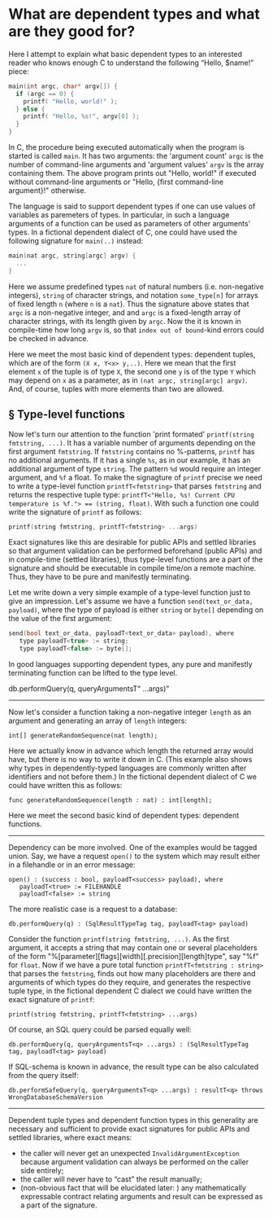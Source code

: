 What are dependent types and what are they good for?
====================================================

Here I attempt to explain what basic dependent types to an interested reader who knows enough C to understand the following “Hello, $name!” piece:

```c
main(int argc, char* argv[]) {
  if (argc == 0) {
    printf( "Hello, world!" ); 
  } else {
    printf( "Hello, %s!", argv[0] );
  }
}
```

In C, the procedure being executed automatically when the program is started is called `main`. It has two arguments: the 'argument count' `argc` is the number of command-line arguments and 'argument values' `argv` is the array containing them. The above program prints out "Hello, world!" if executed without command-line arguments or "Hello, {first command-line argument}!" otherwise.


The language is said to support dependent types if one can use values of variables as paremeters of types. In particular, in such a language arguments of a function can be used as parameters of other arguments' types. In a fictional dependent dialect of C, one could have used the following signature for `main(..)` instead:

```c
main(nat argc, string[argc] argv) {
  ...
}
```

Here we assume predefined types `nat` of natural numbers (i.e. non-negative integers), `string` of character strings, and notation `some_type[n]` for arrays of fixed length `n` (where `n` is a `nat`). Thus the signature above states that `argc` is a non-negative integer, and and `argc` is a fixed-length array of character strings, with its length given by `argc`. Now the it is known in compile-time how long `argv` is, so that `index out of bound`-kind errors could be checked in advance.

Here we meet the most basic kind of dependent types: dependent tuples, which are of the form `(X x, Y<x> y,..)`. Here we mean that the first element `x` of the tuple is of type `X`, the second one `y` is of the type `Y` which may depend on `x` as a parameter, as in `(nat argc, string[argc] argv)`. And, of course, tuples with more elements than two are allowed.

§ Type-level functions
----------------------

Now let's turn our attention to the function 'print formated' `printf(string fmtstring, ...)`. It has a variable number of arguments depending on the first argument `fmtstring`. If `fmtstring` contains no %-patterns, `printf` has no additional arguments. If it has a single `%s`, as in our example, it has an additional argument of type `string`. The pattern `%d` would require an integer argument, and `%f` a float. To make the signagture of `printf` precise we need to write a type-level function `printfT<fmtstring>` that parses `fmtstring` and returns the respective tuple type: `printfT<"Hello, %s! Current CPU temperature is %f."> == (string, float)`. With such a function one could write the signature of `printf` as follows:

```c
printf(string fmtstring, printfT<fmtstring> ...args)
```

Exact signatures like this are desirable for public APIs and settled libraries so that argument validation can be performed beforehand (public APIs) and in compile-time (settled libraries), thus type-level functions are a part of the signature and should be executable in compile time/on a remote machine. Thus, they have to be pure and manifestly terminating.

Let me write down a very simple example of a type-level function just to give an impression. Let's assume we have a function `send(text_or_data, payload)`, where the type of payload is either `string` or `byte[]` depending on the value of the first argument:
```c
send(bool text_or_data, payloadT<text_or_data> payload), where
   type payloadT<true> := string;
   type payloadT<false> := byte[];
```

In good languages supporting dependent types, any pure and manifestly terminating function can be lifted to the type level.



db.performQuery(q, queryArgumentsT<q> ...args)
  


* * *

Now let's consider a function taking a non-negative integer `length` as an argument and generating an array of `length` integers:
```
int[] generateRandomSequence(nat length);
```

Here we actually know in advance which length the returned array would have, but there is no way to write it down in C. (This example also shows why types in dependently-typed languages are commonly written after identifiers and not before them.) In the fictional dependent dialect of C we could have written this as follows:
```
func generateRandomSequence(length : nat) : int[length];
```

Here we meet the second basic kind of dependent types: dependent functions.

* * *

Dependency can be more involved. One of the examples would be tagged union. Say, we have a request `open()` to the system which may result either in a filehandle or in an error message:
```
open() : (success : bool, payloadT<success> payload), where
   payloadT<true> := FILEHANDLE
   payloadT<false> := string
```

The more realistic case is a request to a database:
```
db.performQuery(q) : (SqlResultTypeTag tag, payloadT<tag> payload)
```

Consider the function `printf(string fmtstring, ...)`. As the first argument, it accepts a string that may contain one or several placeholders of the form "%[parameter][flags][width][.precision][length]type", say "%f" for `float`. Now if we have a pure total function `printfT<fmtstring : string>` that parses the `fmtstring`, finds out how many placeholders are there and arguments of which types do they require, and generates the respective tuple type, in the fictional dependent C dialect we could have written the exact signature of `printf`:
```
printf(string fmtstring, printfT<fmtstring> ...args)
```

Of course, an SQL query could be parsed equally well:
```
db.performQuery(q, queryArgumentsT<q> ...args) : (SqlResultTypeTag tag, payloadT<tag> payload)
```

If SQL-schema is known in advance, the result type can be also calculated from the query itself:
```
db.performSafeQuery(q, queryArgumentsT<q> ...args) : resultT<q> throws WrongDatabaseSchemaVersion
```

----

Dependent tuple types and dependent function types in this generality are necessary and sufficient to provide exact signatures for public APIs and settled libraries, where exact means:
- the caller will never get an unexpected `InvalidArgumentException` because argument validation can always be performed on the caller side entirely;
- the caller will never have to “cast” the result manually;
- (non-obvious fact that will be elucidated later: ) any mathematically expressable contract relating arguments and result can be expressed as a part of the signature.
